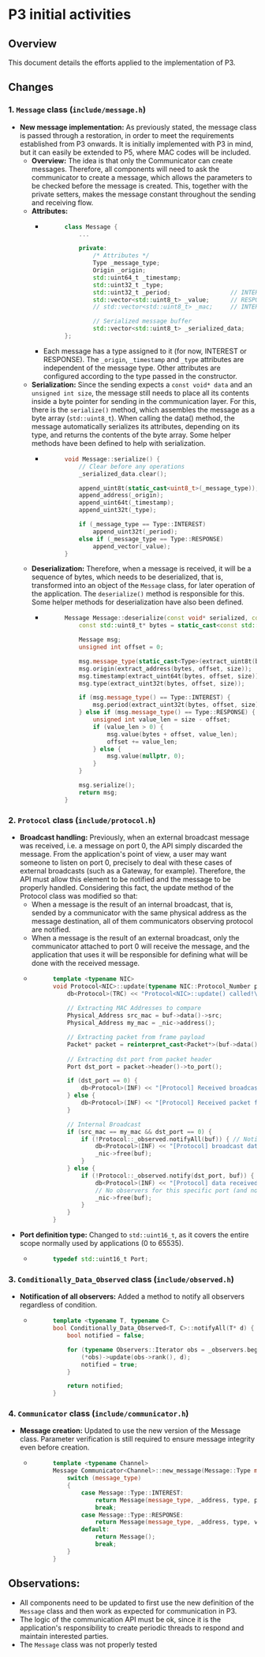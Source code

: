 # P3 initial activities

## Overview

This document details the efforts applied to the implementation of P3.

## Changes

### 1. `Message` class (`include/message.h`)
- **New message implementation:** As previously stated, the message class is passed through a restoration, in order to meet the requirements established from P3 onwards. It is initially implemented with P3 in mind, but it can easily be extended to P5, where MAC codes will be included.
    - **Overview:** The idea is that only the Communicator can create messages. Therefore, all components will need to ask the communicator to create a message, which allows the parameters to be checked before the message is created. This, together with the private setters, makes the message constant throughout the sending and receiving flow.
    - **Attributes:**
        - ```cpp
                class Message {
                    ...

                    private:
                        /* Attributes */
                        Type _message_type;
                        Origin _origin;
                        std::uint64_t _timestamp;
                        std::uint32_t _type;
                        std::uint32_t _period;                 // INTEREST
                        std::vector<std::uint8_t> _value;      // RESPONSE
                        // std::vector<std::uint8_t> _mac;     // INTEREST and RESPONSE

                        // Serialized message buffer
                        std::vector<std::uint8_t> _serialized_data;
                };
          ```
        - Each message has a type assigned to it (for now, INTEREST or RESPONSE). The `_origin`, `_timestamp` and `_type` attributes are independent of the message type. Other attributes are configured according to the type passed in the constructor.
    - **Serialization:** Since the sending expects a `const void* data` and an `unsigned int size`, the message still needs to place all its contents inside a byte pointer for sending in the communication layer. For this, there is the `serialize()` method, which assembles the message as a byte array (`std::uint8_t`). When calling the data() method, the message automatically serializes its attributes, depending on its type, and returns the contents of the byte array. Some helper methods have been defined to help with serialization.
        - ``` cpp
                void Message::serialize() {
                    // Clear before any operations
                    _serialized_data.clear();

                    append_uint8t(static_cast<uint8_t>(_message_type)); // C++ can't handle bits
                    append_address(_origin);
                    append_uint64t(_timestamp);
                    append_uint32t(_type);

                    if (_message_type == Type::INTEREST)
                        append_uint32t(_period);
                    else if (_message_type == Type::RESPONSE)
                        append_vector(_value);
                }
          ```
    - **Deserialization:** Therefore, when a message is received, it will be a sequence of bytes, which needs to be deserialized, that is, transformed into an object of the `Message` class, for later operation of the application. The `deserialize()` method is responsible for this. Some helper methods for deserialization have also been defined.
        - ```cpp
                Message Message::deserialize(const void* serialized, const unsigned int size) {
                    const std::uint8_t* bytes = static_cast<const std::uint8_t*>(serialized);

                    Message msg;
                    unsigned int offset = 0;

                    msg.message_type(static_cast<Type>(extract_uint8t(bytes, offset, size)));
                    msg.origin(extract_address(bytes, offset, size));
                    msg.timestamp(extract_uint64t(bytes, offset, size));
                    msg.type(extract_uint32t(bytes, offset, size));

                    if (msg.message_type() == Type::INTEREST) {
                        msg.period(extract_uint32t(bytes, offset, size));
                    } else if (msg.message_type() == Type::RESPONSE) {
                        unsigned int value_len = size - offset;
                        if (value_len > 0) {
                            msg.value(bytes + offset, value_len);
                            offset += value_len;
                        } else {
                            msg.value(nullptr, 0);
                        }
                    }

                    msg.serialize();
                    return msg;
                }
          ```

### 2. `Protocol` class (`include/protocol.h`)
- **Broadcast handling:** Previously, when an external broadcast message was received, i.e. a message on port 0, the API simply discarded the message. From the application's point of view, a user may want someone to listen on port 0, precisely to deal with these cases of external broadcasts (such as a Gateway, for example). Therefore, the API must allow this element to be notified and the message to be properly handled. Considering this fact, the update method of the Protocol class was modified so that:
    - When a message is the result of an internal broadcast, that is, sended by a communicator with the same physical address as the message destination, all of them communicators observing protocol are notified.
    - When a message is the result of an external broadcast, only the communicator attached to port 0 will receive the message, and the application that uses it will be responsible for defining what will be done with the received message.
    - ``` cpp
            template <typename NIC>
            void Protocol<NIC>::update(typename NIC::Protocol_Number prot, Buffer * buf) {
                db<Protocol>(TRC) << "Protocol<NIC>::update() called!\n";
                
                // Extracting MAC Addresses to compare
                Physical_Address src_mac = buf->data()->src;
                Physical_Address my_mac = _nic->address();

                // Extracting packet from frame payload
                Packet* packet = reinterpret_cast<Packet*>(buf->data()->payload);
                
                // Extracting dst port from packet header
                Port dst_port = packet->header()->to_port();

                if (dst_port == 0) {
                    db<Protocol>(INF) << "[Protocol] Received broadcast packet.\n";
                } else {
                    db<Protocol>(INF) << "[Protocol] Received packet for port " << dst_port << "\n";
                }

                // Internal Broadcast
                if (src_mac == my_mac && dst_port == 0) {
                    if (!Protocol::_observed.notifyAll(buf)) { // Notify all observers
                        db<Protocol>(INF) << "[Protocol] broadcast data received, but no one was notified.\n";
                        _nic->free(buf);
                    }
                } else {
                    if (!Protocol::_observed.notify(dst_port, buf)) { // Use port for notification
                        db<Protocol>(INF) << "[Protocol] data received, but no one was notified for port " << dst_port << ". Freeing buffer.\n";
                        // No observers for this specific port (and not broadcast, or broadcast had no observers)
                        _nic->free(buf);
                    }
                }
            }
      ```
- **Port definition type:** Changed to `std::uint16_t`, as it covers the entire scope normally used by applications (0 to 65535).
    - ```cpp
            typedef std::uint16_t Port;
      ```

### 3. `Conditionally_Data_Observed` class (`include/observed.h`)
- **Notification of all observers:** Added a method to notify all observers regardless of condition.
    - ```cpp
            template <typename T, typename C>
            bool Conditionally_Data_Observed<T, C>::notifyAll(T* d) {
                bool notified = false;

                for (typename Observers::Iterator obs = _observers.begin(); obs != _observers.end(); ++obs) {
                    (*obs)->update(obs->rank(), d);
                    notified = true;
                }

                return notified;
            }
      ```

### 4. `Communicator` class (`include/communicator.h`)
- **Message creation:** Updated to use the new version of the Message class. Parameter verification is still required to ensure message integrity even before creation.
    - ```cpp
            template <typename Channel>
            Message Communicator<Channel>::new_message(Message::Type message_type, std::uint32_t type, unsigned int period, const void* value_data, const unsigned int value_size) {
                switch (message_type)
                {
                    case Message::Type::INTEREST:
                        return Message(message_type, _address, type, period=period);
                        break;
                    case Message::Type::RESPONSE:
                        return Message(message_type, _address, type, value_data=value_data, value_size=value_size);
                    default:
                        return Message();
                        break;
                }
            }
      ```

## Observations:
- All components need to be updated to first use the new definition of the `Message` class and then work as expected for communication in P3.
- The logic of the communication API must be ok, since it is the application's responsibility to create periodic threads to respond and maintain interested parties.
- The `Message` class was not properly tested